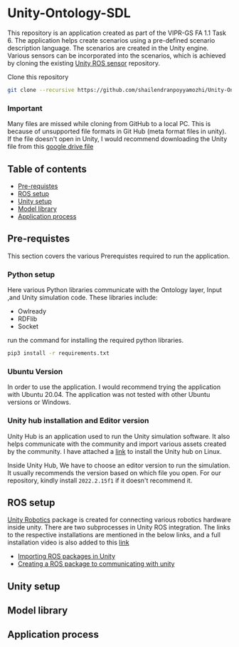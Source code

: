 # Unity-Ontology-SDL
This repository is an application created as part of the VIPR-GS FA 1.1 Task 6. The application helps create scenarios using a pre-defined scenario description language. The scenarios are created in the Unity engine. Various sensors can be incorporated into the scenarios, which is achieved by cloning the existing [Unity ROS sensor](https://github.com/Field-Robotics-Japan/UnitySensors) repository. 

Clone this repository
```bash
git clone --recursive https://github.com/shailendranpoyyamozhi/Unity-Ontology-SDL.git
```
### Important 
Many files are missed while cloning from GitHub to a local PC. This is because of unsupported file formats in Git Hub (meta format files in unity). If the file doesn't open in Unity, I would recommend downloading the Unity file from this [google drive file](https://drive.google.com/drive/folders/19rzfCP89u-Lyg5wCfJ2ipFJI-J1qKtI3?usp=drive_link)


## Table of contents
* [Pre-requistes](#Pre-requistes)
* [ROS setup](#ROS-setup)
* [Unity setup](#Unity-setup)
* [Model library](#Model-library)
* [Application process](#Application-process)

## Pre-requistes
This section covers the various Prerequistes required to run the application. 

### Python setup 
Here various Python libraries communicate with the Ontology layer, Input ,and Unity simulation code. These libraries include:
* Owlready
* RDFlib
* Socket

run the command for installing the required python libraries.
```bash
pip3 install -r requirements.txt
```
### Ubuntu Version
In order to use the application. I would recommend trying the application with Ubuntu 20.04. The application was not tested with other Ubuntu versions or Windows. 
### Unity hub installation and Editor version
Unity Hub is an application used to run the Unity simulation software. It also helps communicate with the community and import various assets created by the community. I have attached a [link](https://docs.unity3d.com/2020.1/Documentation/Manual/GettingStartedInstallingHub.html) to install the Unity hub on Linux.

Inside Unity Hub, We have to choose an editor version to run the simulation. It usually recommends the version based on which file you open. For our repository, kindly install `2022.2.15f1` if it doesn't recommend it.

## ROS setup
[Unity Robotics](https://github.com/Unity-Technologies/Unity-Robotics-Hub) package is created for connecting various robotics hardware inside unity. There are two subprocesses in Unity ROS integration. The links to the respective installations are mentioned in the below links, and a full installation video is also added to this [link](https://www.youtube.com/watch?v=pdMxLxolQuo&ab_channel=hrithikverma)
* [Importing ROS packages in Unity](https://github.com/Unity-Technologies/Unity-Robotics-Hub/blob/main/tutorials/quick_setup.md)
* [Creating a ROS package to communicating with unity](https://github.com/Unity-Technologies/ROS-TCP-Endpoint/tree/main) 
## Unity setup
## Model library
## Application process
